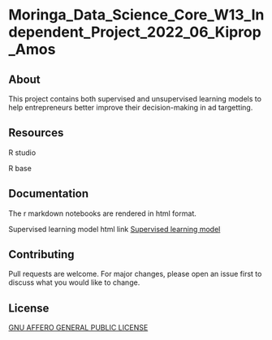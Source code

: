 # Moringa_Data_Science_Core_W13_Independent_Project_2022_06_Kiprop_Amos



## About

This project contains both supervised and unsupervised learning models to help entrepreneurs better improve their decision-making in ad targetting. 

## Resources

R studio

R base

## Documentation

The r markdown notebooks are rendered in html format.

  Supervised learning model html link [Supervised learning model](https://rpubs.com/KipropSang/911086)

## Contributing
Pull requests are welcome. For major changes, please open an issue first to discuss what you would like to change.

## License
[GNU AFFERO GENERAL PUBLIC LICENSE](http://www.gnu.org/licenses/agpl-3.0-standalone.html/)
